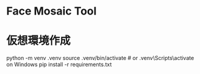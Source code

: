 # Face Mosaic Tool

# 仮想環境作成
python -m venv .venv
source .venv/bin/activate  # or .venv\Scripts\activate on Windows
pip install -r requirements.txt
